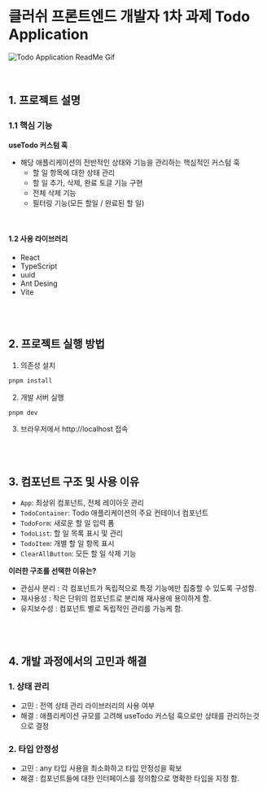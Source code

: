 # 클러쉬 프론트엔드 개발자 1차 과제 Todo Application

![Todo Application ReadMe Gif](https://github.com/user-attachments/assets/790dea16-877a-4e29-828c-21c05f2287aa)

<br />

## 1. 프로젝트 설명

### 1.1 핵심 기능

**useTodo 커스텀 훅**

- 해당 애플리케이션의 전반적인 상태와 기능을 관리하는 핵심적인 커스텀 훅
  - 할 일 항목에 대한 상태 관리
  - 할 일 추가, 삭제, 완료 토글 기능 구현
  - 전체 삭제 기능
  - 필터링 기능(모든 할일 / 완료된 할 일)

<br />

#### 1.2 사용 라이브러리

- React
- TypeScript
- uuid
- Ant Desing
- Vite

<br />
<br />

## 2. 프로젝트 실행 방법

1. 의존성 설치

```bash
pnpm install
```

2. 개발 서버 실행

```bash
pnpm dev
```

3. 브라우저에서 http://localhost 접속

<br />
<br />

## 3. 컴포넌트 구조 및 사용 이유

- `App`: 최상위 컴포넌트, 전체 레이아웃 관리
- `TodoContainer`: Todo 애플리케이션의 주요 컨테이너 컴포넌트
- `TodoForm`: 새로운 할 일 입력 폼
- `TodoList`: 할 일 목록 표시 및 관리
- `TodoItem`: 개별 할 일 항목 표시
- `ClearAllButton`: 모든 할 일 삭제 기능

**이러한 구조를 선택한 이유는?**

- 관심사 분리 : 각 컴포넌트가 독립적으로 특정 기능에만 집중할 수 있도록 구성함.
- 재사용성 : 작은 단위의 컴포넌트로 분리해 재사용에 용이하게 함.
- 유지보수성 : 컴포넌트 별로 독립적인 관리를 가능케 함.

<br />
<br />

## 4. 개발 과정에서의 고민과 해결

### 1. 상태 관리

- 고민 : 전역 상태 관리 라이브러리의 사용 여부
- 해결 : 애플리케이션 규모를 고려해 useTodo 커스텀 훅으로만 상태를 관리하는것으로 결정

### 2. 타입 안정성

- 고민 : any 타입 사용을 최소화하고 타입 안정성을 확보
- 해결 : 컴포넌트들에 대한 인터페이스를 정의함으로 명확한 타입을 지정 함.

